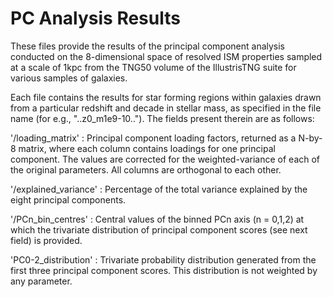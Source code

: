 # PC Analysis Results
These files provide the results of the principal component analysis conducted on the 8-dimensional space of resolved ISM properties sampled at a scale of 1kpc from the TNG50 volume of the IllustrisTNG suite for various samples of galaxies.

Each file contains the results for star forming regions within galaxies drawn from a particular redshift and decade in stellar mass, as specified in the file name (for e.g., "..z0_m1e9-10.."). The fields present therein are as follows:

'/loading_matrix' : Principal component loading factors, returned as a N-by-8 matrix, where each column contains loadings for one principal component. The values                       are corrected for the weighted-variance of each of the original parameters. All columns are orthogonal to each other.

'/explained_variance' : Percentage of the total variance explained by the eight principal components.

'/PCn_bin_centres' : Central values of the binned PCn axis (n = 0,1,2) at which the trivariate distribution of principal component scores (see next field) is   	                      provided.

'PC0-2_distribution' : Trivariate probability distribution generated from the first three principal component scores. This distribution is not weighted by any                            parameter.
